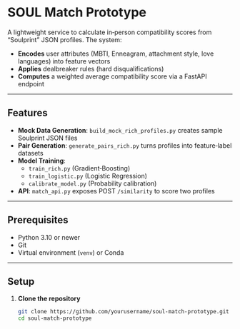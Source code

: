# SOUL Match Prototype

A lightweight service to calculate in‑person compatibility scores from “Soulprint” JSON profiles. The system:

- **Encodes** user attributes (MBTI, Enneagram, attachment style, love languages) into feature vectors  
- **Applies** dealbreaker rules (hard disqualifications)  
- **Computes** a weighted average compatibility score via a FastAPI endpoint

---

## Features

- **Mock Data Generation**: `build_mock_rich_profiles.py` creates sample Soulprint JSON files  
- **Pair Generation**: `generate_pairs_rich.py` turns profiles into feature‑label datasets  
- **Model Training**:  
  - `train_rich.py` (Gradient‑Boosting)  
  - `train_logistic.py` (Logistic Regression)  
  - `calibrate_model.py` (Probability calibration)  
- **API**: `match_api.py` exposes POST `/similarity` to score two profiles  

---

## Prerequisites

- Python 3.10 or newer  
- Git  
- Virtual environment (`venv`) or Conda  

---

## Setup

1. **Clone the repository**  
   ```bash
   git clone https://github.com/yourusername/soul-match-prototype.git
   cd soul-match-prototype
